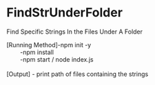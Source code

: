 # FindStrUnderFolder
Find Specific Strings In the Files Under A Folder </br>

[Running Method]-npm init -y</br>
&nbsp;&nbsp;&nbsp;&nbsp;&nbsp;&nbsp;&nbsp;&nbsp;-npm install</br>
&nbsp;&nbsp;&nbsp;&nbsp;&nbsp;&nbsp;&nbsp;&nbsp;-npm start / node index.js</br></br>
[Output] - print path of files containing the strings
